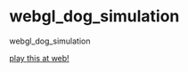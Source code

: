 # webgl_dog_simulation
webgl_dog_simulation

[play this at web!](https://2024-webgl-dog-simulation.github.io/webgl_dog_simulation/)